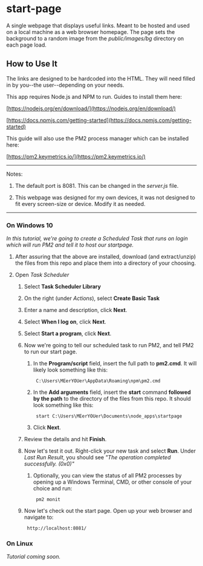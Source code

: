 # start-page

A single webpage that displays useful links. Meant to be hosted and used on a local machine as a web browser homepage. The page sets the background to a random image from the *public/images/bg* directory on each page load.

## How to Use It

The links are designed to be hardcoded into the HTML. They will need filled in by you--the user--depending on your needs.

This app requires Node.js and NPM to run. Guides to install them here:

[https://nodejs.org/en/download/](https://nodejs.org/en/download/)

[https://docs.npmjs.com/getting-started](https://docs.npmjs.com/getting-started)

This guide will also use the PM2 process manager which can be installed here:

[https://pm2.keymetrics.io/](https://pm2.keymetrics.io/)

---

Notes:

1. The default port is 8081. This can be changed in the *server.js* file.

2. This webpage was designed for my own devices, it was not designed to fit every screen-size or device. Modify it as needed.

---

### On Windows 10

*In this tutorial, we're going to create a Scheduled Task that runs on login which will run PM2 and tell it to host our startpage.*

1. After assuring that the above are installed, download (and extract/unzip) the files from this repo and place them into a directory of your choosing.

2. Open *Task Scheduler*
    1. Select **Task Scheduler Library**
    2. On the right (under *Actions*), select **Create Basic Task**
    3. Enter a name and description, click **Next**.
    4. Select **When I log on**, click **Next**.
    5. Select **Start a program**, click **Next**.
    6. Now we're going to tell our scheduled task to run PM2, and tell PM2 to run our start page.
        1. In the **Program/script** field, insert the full path to **pm2.cmd**. It will likely look something like this:

                C:\Users\MEerYOUer\AppData\Roaming\npm\pm2.cmd

        2. In the **Add arguments** field, insert the **start** command **followed by the path** to the directory of the files from this repo. It should look something like this:

                start C:\Users\MEerYOUer\Documents\node_apps\startpage

        3. Click **Next**.

    7. Review the details and hit **Finish**.
    8. Now let's test it out. Right-click your new task and select **Run**. Under *Last Run Result*, you should see *"The operation completed successfully. (0x0)"*
        1. Optionally, you can view the status of all PM2 processes by opening up a Windows Terminal, CMD, or other console of your choice and run:

                pm2 monit

    9. Now let's check out the start page. Open up your web browser and navigate to:

            http://localhost:8081/

### On Linux

*Tutorial coming soon.*
